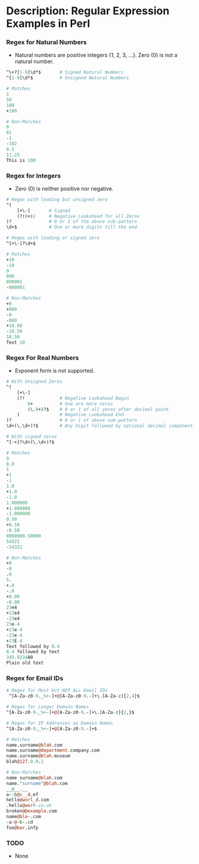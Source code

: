 # Description: Regular Expression Examples in Perl

### Regex for Natural Numbers
* Natural numbers are positive integers {1, 2, 3, ...}. Zero (0) is not a natural number.
```perl
^\+?[1-9]\d*$       # Signed Natural Numbers
^[1-9]\d*$          # Unsigned Natural Numbers

# Matches
1
50
100
+100

# Non-Matches
0
01
-1
-102
0.5
11.25
This is 100
```

### Regex for Integers
* Zero (0) is neither positive nor negative.
```perl
# Regex with leading but unsigned zero
^(
    [+\-]       # Signed
    (?!0+$)     # Negative Lookahead for all Zeros
)?              # 0 or 1 of the above sub-pattern
\d+$            # One or more digits till the end

# Regex with leading or signed zero
^[+\-]?\d+$

# Matches
+10
-10
0
000
000001
-000001

# Non-Matches
+0
+000
-0
-000
+10.00
-10.50
10.50
Text 10
```

### Regex For Real Numbers
* Exponent form is not supported.
```perl
# With Unsigned Zeros
^(
    [+\-]
    (?!             # Negative Lookahead Begin
        0+          # One ore more zeros
        (\.0+)?$    # 0 or 1 of all zeros after decimal point
    )               # Negative Lookahead End
)?                  # 0 or 1 of above sub-pattern
\d+(\.\d+)?$        # Any Digit followed by optional decimal component

# With signed zeros
^[-+]?\d+(\.\d+)?$

# Matches
0
0.0
1
+1
-1
1.0
+1.0
-1.0
1.000000
+1.000000
-1.000000
0.50
+0.50
-0.50
0000000.50000
54321
-54321

# Non-Matches
+0
-0
.0
5.
+.0
-.0
+0.00
-0.00
23e4
+23e4
-23e4
23e-4
+23e-4
-23e-4
+23E-4
Text followed by 0.4
0.4 followed by text
345.0234A0
Plain old text
```

### Regex for Email IDs
```perl
# Regex for Most but NOT ALL Email IDs
 ^[A-Za-z0-9._%+-]+@[A-Za-z0-9.-]+\.[A-Za-z]{2,4}$

# Regex for Longer Domain Names  
^[A-Za-z0-9._%+-]+@[A-Za-z0-9.-]+\.[A-Za-z]{2,}$

# Regex for IP Addresses as Domain Names 
^[A-Za-z0-9._%+-]+@[A-Za-z0-9.-]+$

# Matches
name.surname@blah.com
name.surname@department.company.com
name.surname@blah.museum
blah@127.0.0.1

# Non-Matches
name surname@blah.com
name."surname"@blah.com
__@__.__
a--b@c__d.ef
hello@worl_d.com
.hello@wor#.co.uk
broken@@example.com
name@bla-.com
-a-@-b-.cd
foo@bar.infp
```

### TODO
* None